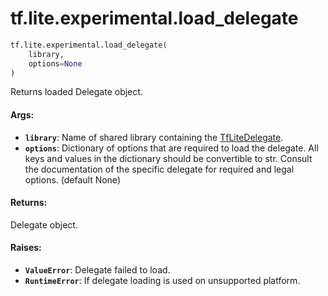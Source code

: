 <div itemscope itemtype="http://developers.google.com/ReferenceObject">
<meta itemprop="name" content="tf.lite.experimental.load_delegate" />
<meta itemprop="path" content="Stable" />
</div>

# tf.lite.experimental.load_delegate

``` python
tf.lite.experimental.load_delegate(
    library,
    options=None
)
```

Returns loaded Delegate object.

#### Args:

* <b>`library`</b>: Name of shared library containing the
    [TfLiteDelegate](https://www.tensorflow.org/lite/performance/delegates).
* <b>`options`</b>: Dictionary of options that are required to load the delegate. All
    keys and values in the dictionary should be convertible to str. Consult
    the documentation of the specific delegate for required and legal options.
    (default None)


#### Returns:

Delegate object.


#### Raises:

* <b>`ValueError`</b>: Delegate failed to load.
* <b>`RuntimeError`</b>: If delegate loading is used on unsupported platform.